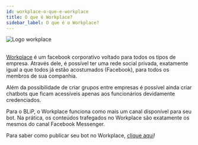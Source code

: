 ```yaml
---
id: workplace-o-que-e-workplace
title: O que é Workplace?
sidebar_label: O que é o Workplace?
---
```


![Logo workplace](/img/concepts/channels/channels-o-que-workplace-1.png)<br><br>

[Workplace](https://www.workplace.com/) é um facebook corporativo voltado para todos os tipos de empresa. Através dele, é possível ter uma rede social privada, exatamente igual a que todos já estão acostumados (Facebook), para todos os membros de sua companhia.

Além da possibilidade de criar grupos entre empresas é possível ainda criar chatbots que ficam acessíveis apenas aos funcionários devidamente credenciados.

Para o BLiP, o Workplace funciona como mais um canal disponível para seu bot. Na prática, os conteúdos trafegados no Workplace são exatamente os mesmos do canal Facebook Messenger.

Para saber como publicar seu bot no Workplace, [clique aqui](https://developers.facebook.com/docs/workplace/)!
